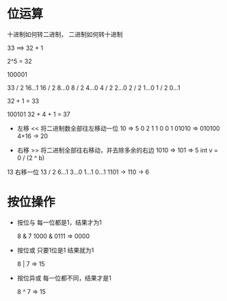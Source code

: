 # 位运算
十进制如何转二进制， 二进制如何转十进制

33 ==> 32 + 1

2^5 = 32

100001

33 / 2 16...1
16 / 2 8...0
8  / 2 4...0
4  / 2 2...0
2  / 2 1...0
1  / 2 0...1

32 + 1 = 33

100101
32 + 4 + 1 = 37

- 左移 <<
将二进制数全部往左移动一位
10 => 5 0 
      2 1
      1 0
      0 1
      01010 => 010100 4+16 -> 20


- 右移 >>
将二进制全部往右移动，并去除多余的右边
1010 => 101 => 5
int v = 0 / (2 ^ b)

13 右移一位 13 / 2  6...1
                   3...0
                   1...1
                   0...1
                   1101 -> 110 -> 6

# 按位操作
  - 按位与
    每一位都是1，结果才为1

    8 & 7
    1000
     &
    0111 => 0000

  - 按位或
    只要1位是1 结果就为1
    
    8 | 7 => 15
 
  - 按位异或
    每一位都不同，结果才是1

    8 ^ 7 => 15

